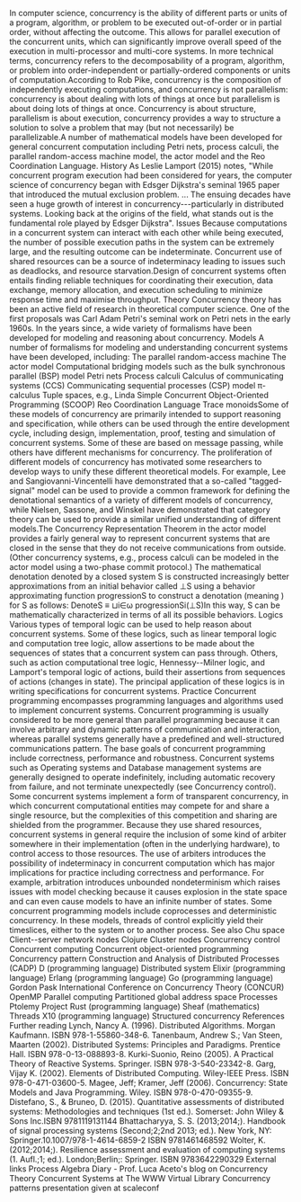In computer science, concurrency is the ability of different parts or
units of a program, algorithm, or problem to be executed out-of-order or
in partial order, without affecting the outcome. This allows for
parallel execution of the concurrent units, which can significantly
improve overall speed of the execution in multi-processor and multi-core
systems. In more technical terms, concurrency refers to the
decomposability of a program, algorithm, or problem into
order-independent or partially-ordered components or units of
computation.According to Rob Pike, concurrency is the composition of
independently executing computations, and concurrency is not
parallelism: concurrency is about dealing with lots of things at once
but parallelism is about doing lots of things at once. Concurrency is
about structure, parallelism is about execution, concurrency provides a
way to structure a solution to solve a problem that may (but not
necessarily) be parallelizable.A number of mathematical models have been
developed for general concurrent computation including Petri nets,
process calculi, the parallel random-access machine model, the actor
model and the Reo Coordination Language. History As Leslie Lamport
(2015) notes, \"While concurrent program execution had been considered
for years, the computer science of concurrency began with Edsger
Dijkstra\'s seminal 1965 paper that introduced the mutual exclusion
problem. \... The ensuing decades have seen a huge growth of interest in
concurrency---particularly in distributed systems. Looking back at the
origins of the field, what stands out is the fundamental role played by
Edsger Dijkstra\". Issues Because computations in a concurrent system
can interact with each other while being executed, the number of
possible execution paths in the system can be extremely large, and the
resulting outcome can be indeterminate. Concurrent use of shared
resources can be a source of indeterminacy leading to issues such as
deadlocks, and resource starvation.Design of concurrent systems often
entails finding reliable techniques for coordinating their execution,
data exchange, memory allocation, and execution scheduling to minimize
response time and maximise throughput. Theory Concurrency theory has
been an active field of research in theoretical computer science. One of
the first proposals was Carl Adam Petri\'s seminal work on Petri nets in
the early 1960s. In the years since, a wide variety of formalisms have
been developed for modeling and reasoning about concurrency. Models A
number of formalisms for modeling and understanding concurrent systems
have been developed, including: The parallel random-access machine The
actor model Computational bridging models such as the bulk synchronous
parallel (BSP) model Petri nets Process calculi Calculus of
communicating systems (CCS) Communicating sequential processes (CSP)
model π-calculus Tuple spaces, e.g., Linda Simple Concurrent
Object-Oriented Programming (SCOOP) Reo Coordination Language Trace
monoidsSome of these models of concurrency are primarily intended to
support reasoning and specification, while others can be used through
the entire development cycle, including design, implementation, proof,
testing and simulation of concurrent systems. Some of these are based on
message passing, while others have different mechanisms for concurrency.
The proliferation of different models of concurrency has motivated some
researchers to develop ways to unify these different theoretical models.
For example, Lee and Sangiovanni-Vincentelli have demonstrated that a
so-called \"tagged-signal\" model can be used to provide a common
framework for defining the denotational semantics of a variety of
different models of concurrency, while Nielsen, Sassone, and Winskel
have demonstrated that category theory can be used to provide a similar
unified understanding of different models.The Concurrency Representation
Theorem in the actor model provides a fairly general way to represent
concurrent systems that are closed in the sense that they do not receive
communications from outside. (Other concurrency systems, e.g., process
calculi can be modeled in the actor model using a two-phase commit
protocol.) The mathematical denotation denoted by a closed system S is
constructed increasingly better approximations from an initial behavior
called ⊥S using a behavior approximating function progressionS to
construct a denotation (meaning ) for S as follows: DenoteS ≡ ⊔i∈ω
progressionSi(⊥S)In this way, S can be mathematically characterized in
terms of all its possible behaviors. Logics Various types of temporal
logic can be used to help reason about concurrent systems. Some of these
logics, such as linear temporal logic and computation tree logic, allow
assertions to be made about the sequences of states that a concurrent
system can pass through. Others, such as action computational tree
logic, Hennessy--Milner logic, and Lamport\'s temporal logic of actions,
build their assertions from sequences of actions (changes in state). The
principal application of these logics is in writing specifications for
concurrent systems. Practice Concurrent programming encompasses
programming languages and algorithms used to implement concurrent
systems. Concurrent programming is usually considered to be more general
than parallel programming because it can involve arbitrary and dynamic
patterns of communication and interaction, whereas parallel systems
generally have a predefined and well-structured communications pattern.
The base goals of concurrent programming include correctness,
performance and robustness. Concurrent systems such as Operating systems
and Database management systems are generally designed to operate
indefinitely, including automatic recovery from failure, and not
terminate unexpectedly (see Concurrency control). Some concurrent
systems implement a form of transparent concurrency, in which concurrent
computational entities may compete for and share a single resource, but
the complexities of this competition and sharing are shielded from the
programmer. Because they use shared resources, concurrent systems in
general require the inclusion of some kind of arbiter somewhere in their
implementation (often in the underlying hardware), to control access to
those resources. The use of arbiters introduces the possibility of
indeterminacy in concurrent computation which has major implications for
practice including correctness and performance. For example, arbitration
introduces unbounded nondeterminism which raises issues with model
checking because it causes explosion in the state space and can even
cause models to have an infinite number of states. Some concurrent
programming models include coprocesses and deterministic concurrency. In
these models, threads of control explicitly yield their timeslices,
either to the system or to another process. See also Chu space
Client--server network nodes Clojure Cluster nodes Concurrency control
Concurrent computing Concurrent object-oriented programming Concurrency
pattern Construction and Analysis of Distributed Processes (CADP) D
(programming language) Distributed system Elixir (programming language)
Erlang (programming language) Go (programming language) Gordon Pask
International Conference on Concurrency Theory (CONCUR) OpenMP Parallel
computing Partitioned global address space Processes Ptolemy Project
Rust (programming language) Sheaf (mathematics) Threads X10 (programming
language) Structured concurrency References Further reading Lynch, Nancy
A. (1996). Distributed Algorithms. Morgan Kaufmann. ISBN
978-1-55860-348-6. Tanenbaum, Andrew S.; Van Steen, Maarten (2002).
Distributed Systems: Principles and Paradigms. Prentice Hall. ISBN
978-0-13-088893-8. Kurki-Suonio, Reino (2005). A Practical Theory of
Reactive Systems. Springer. ISBN 978-3-540-23342-8. Garg, Vijay K.
(2002). Elements of Distributed Computing. Wiley-IEEE Press. ISBN
978-0-471-03600-5. Magee, Jeff; Kramer, Jeff (2006). Concurrency: State
Models and Java Programming. Wiley. ISBN 978-0-470-09355-9. Distefano,
S., & Bruneo, D. (2015). Quantitative assessments of distributed
systems: Methodologies and techniques (1st ed.). Somerset: John Wiley &
Sons Inc.ISBN 9781119131144 Bhattacharyya, S. S. (2013;2014;). Handbook
of signal processing systems (Second;2;2nd 2013; ed.). New York, NY:
Springer.10.1007/978-1-4614-6859-2 ISBN 9781461468592 Wolter, K.
(2012;2014;). Resilience assessment and evaluation of computing systems
(1. Aufl.;1; ed.). London;Berlin;: Springer. ISBN 9783642290329 External
links Process Algebra Diary - Prof. Luca Aceto\'s blog on Concurrency
Theory Concurrent Systems at The WWW Virtual Library Concurrency
patterns presentation given at scaleconf
